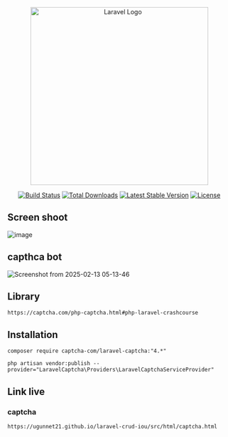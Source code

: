 <p align="center"><a href="https://laravel.com" target="_blank"><img src="https://raw.githubusercontent.com/laravel/art/master/logo-lockup/5%20SVG/2%20CMYK/1%20Full%20Color/laravel-logolockup-cmyk-red.svg" width="400" alt="Laravel Logo"></a></p>

<p align="center">
<a href="https://github.com/laravel/framework/actions"><img src="https://github.com/laravel/framework/workflows/tests/badge.svg" alt="Build Status"></a>
<a href="https://packagist.org/packages/laravel/framework"><img src="https://img.shields.io/packagist/dt/laravel/framework" alt="Total Downloads"></a>
<a href="https://packagist.org/packages/laravel/framework"><img src="https://img.shields.io/packagist/v/laravel/framework" alt="Latest Stable Version"></a>
<a href="https://packagist.org/packages/laravel/framework"><img src="https://img.shields.io/packagist/l/laravel/framework" alt="License"></a>
</p>

## Screen shoot
![image](https://github.com/ugunNet21/laravel-crud-iou/assets/45864165/0cb7e8e3-995e-44c8-96fe-d31a08de2ef8)

## capthca bot
![Screenshot from 2025-02-13 05-13-46](https://github.com/user-attachments/assets/d495da2c-6dd9-496a-9bd9-b9b765e9b480)



## Library

`````
https://captcha.com/php-captcha.html#php-laravel-crashcourse

`````

## Installation

````
composer require captcha-com/laravel-captcha:"4.*"

php artisan vendor:publish --provider="LaravelCaptcha\Providers\LaravelCaptchaServiceProvider"
````

## Link live

### captcha

````
https://ugunnet21.github.io/laravel-crud-iou/src/html/captcha.html

````
